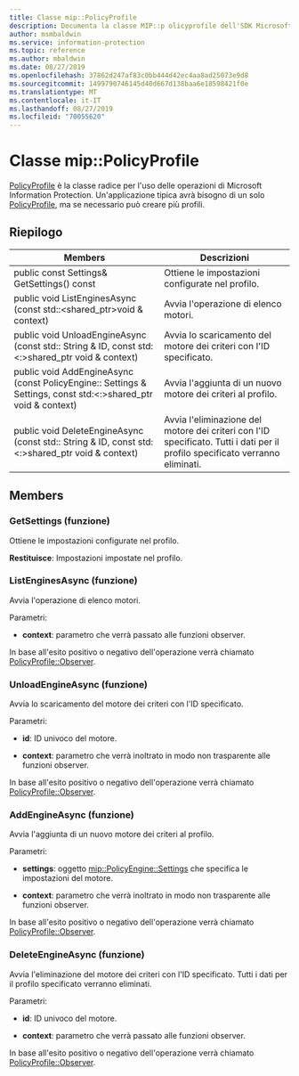 ```yaml
---
title: Classe mip::PolicyProfile
description: Documenta la classe MIP::p olicyprofile dell'SDK Microsoft Information Protection (MIP).
author: msmbaldwin
ms.service: information-protection
ms.topic: reference
ms.author: mbaldwin
ms.date: 08/27/2019
ms.openlocfilehash: 37862d247af83c0bb444d42ec4aa8ad25073e9d8
ms.sourcegitcommit: 1499790746145d40d667d138baa6e18598421f0e
ms.translationtype: MT
ms.contentlocale: it-IT
ms.lasthandoff: 08/27/2019
ms.locfileid: "70055620"
---
```

# <a name="class-mippolicyprofile"></a>Classe mip::PolicyProfile 
[PolicyProfile](class_mip_policyprofile.md) è la classe radice per l'uso delle operazioni di Microsoft Information Protection. Un'applicazione tipica avrà bisogno di un solo [PolicyProfile](class_mip_policyprofile.md), ma se necessario può creare più profili.
  
## <a name="summary"></a>Riepilogo
 Members                        | Descrizioni                                
--------------------------------|---------------------------------------------
public const Settings& GetSettings() const  |  Ottiene le impostazioni configurate nel profilo.
public void ListEnginesAsync (const std::\<shared_ptr\>void & context)  |  Avvia l'operazione di elenco motori.
public void UnloadEngineAsync (const std:: String & ID, const std:\<:\>shared_ptr void & context)  |  Avvia lo scaricamento del motore dei criteri con l'ID specificato.
public void AddEngineAsync (const PolicyEngine:: Settings & Settings, const std:\<:\>shared_ptr void & context)  |  Avvia l'aggiunta di un nuovo motore dei criteri al profilo.
public void DeleteEngineAsync (const std:: String & ID, const std:\<:\>shared_ptr void & context)  |  Avvia l'eliminazione del motore dei criteri con l'ID specificato. Tutti i dati per il profilo specificato verranno eliminati.
  
## <a name="members"></a>Members
  
### <a name="getsettings-function"></a>GetSettings (funzione)
Ottiene le impostazioni configurate nel profilo.

  
**Restituisce**: Impostazioni impostate nel profilo.
  
### <a name="listenginesasync-function"></a>ListEnginesAsync (funzione)
Avvia l'operazione di elenco motori.

Parametri:  
* **context**: parametro che verrà passato alle funzioni observer. 


In base all'esito positivo o negativo dell'operazione verrà chiamato [PolicyProfile::Observer](class_mip_policyprofile_observer.md).
  
### <a name="unloadengineasync-function"></a>UnloadEngineAsync (funzione)
Avvia lo scaricamento del motore dei criteri con l'ID specificato.

Parametri:  
* **id**: ID univoco del motore. 


* **context**: parametro che verrà inoltrato in modo non trasparente alle funzioni observer. 


In base all'esito positivo o negativo dell'operazione verrà chiamato [PolicyProfile::Observer](class_mip_policyprofile_observer.md).
  
### <a name="addengineasync-function"></a>AddEngineAsync (funzione)
Avvia l'aggiunta di un nuovo motore dei criteri al profilo.

Parametri:  
* **settings**: oggetto [mip::PolicyEngine::Settings](class_mip_policyengine_settings.md) che specifica le impostazioni del motore. 


* **context**: parametro che verrà inoltrato in modo non trasparente alle funzioni observer. 


In base all'esito positivo o negativo dell'operazione verrà chiamato [PolicyProfile::Observer](class_mip_policyprofile_observer.md).
  
### <a name="deleteengineasync-function"></a>DeleteEngineAsync (funzione)
Avvia l'eliminazione del motore dei criteri con l'ID specificato. Tutti i dati per il profilo specificato verranno eliminati.

Parametri:  
* **id**: ID univoco del motore. 


* **context**: parametro che verrà passato alle funzioni observer. 


In base all'esito positivo o negativo dell'operazione verrà chiamato [PolicyProfile::Observer](class_mip_policyprofile_observer.md).